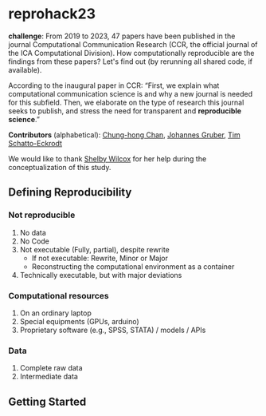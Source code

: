 # reprohack23

**challenge**: From 2019 to 2023, 47 papers have been published in the journal Computational Communication Research (CCR, the official journal of the ICA Computational Division). How computationally reproducible are the findings from these papers? Let's find out (by rerunning all shared code, if available).

According to the inaugural paper in CCR: “First, we explain what computational communication science is and why a new journal is needed for this subfield. Then, we elaborate on the type of research this journal seeks to publish, and stress the need for transparent and **reproducible science**.”

**Contributors** (alphabetical): [Chung-hong Chan](https://github.com/chainsawriot), [Johannes Gruber](https://github.com/JBGruber), [Tim Schatto-Eckrodt](https://github.com/Kudusch)

We would like to thank [Shelby Wilcox](https://github.com/shelbywilcox) for her help during the conceptualization of this study.

## Defining Reproducibility ##

### Not reproducible

1. No data
2. No Code
3. Not executable (Fully, partial), despite rewrite
   * If not executable: Rewrite, Minor or Major
   * Reconstructing the computational environment as a container
5. Technically executable, but with major deviations

### Computational resources

1. On an ordinary laptop
2. Special equipments (GPUs, arduino)
3. Proprietary software (e.g., SPSS, STATA) / models / APIs

### Data
1. Complete raw data
2. Intermediate data

## Getting Started ##


